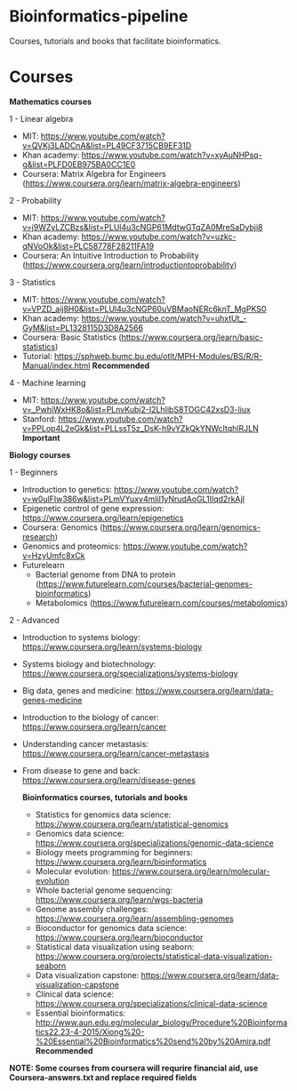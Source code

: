 # Bioinformatics-pipeline
Courses, tutorials and books that facilitate bioinformatics. 

# Courses 
**Mathematics courses**

  1 - Linear algebra 
  
  - MIT: https://www.youtube.com/watch?v=QVKj3LADCnA&list=PL49CF3715CB9EF31D
  - Khan academy: https://www.youtube.com/watch?v=xyAuNHPsq-g&list=PLFD0EB975BA0CC1E0
  - Coursera: Matrix Algebra for Engineers (https://www.coursera.org/learn/matrix-algebra-engineers)
  
  2 - Probability 
  
  - MIT: https://www.youtube.com/watch?v=j9WZyLZCBzs&list=PLUl4u3cNGP61MdtwGTqZA0MreSaDybji8
  - Khan academy: https://www.youtube.com/watch?v=uzkc-qNVoOk&list=PLC58778F28211FA19
  - Coursera: An Intuitive Introduction to Probability (https://www.coursera.org/learn/introductiontoprobability)
  
  3 - Statistics 
  
  - MIT: https://www.youtube.com/watch?v=VPZD_aij8H0&list=PLUl4u3cNGP60uVBMaoNERc6knT_MgPKS0
  - Khan academy: https://www.youtube.com/watch?v=uhxtUt_-GyM&list=PL1328115D3D8A2566
  - Coursera: Basic Statistics (https://www.coursera.org/learn/basic-statistics)
  - Tutorial: https://sphweb.bumc.bu.edu/otlt/MPH-Modules/BS/R/R-Manual/index.html **Recommended**
  
  4 - Machine learning 
  
  - MIT: https://www.youtube.com/watch?v=_PwhiWxHK8o&list=PLnvKubj2-I2LhIibS8TOGC42xsD3-liux
  - Stanford: https://www.youtube.com/watch?v=PPLop4L2eGk&list=PLLssT5z_DsK-h9vYZkQkYNWcItqhlRJLN **Important**
  
  **Biology courses**

  1 - Beginners
  
  - Introduction to genetics: https://www.youtube.com/watch?v=w0ulFIw386w&list=PLmVYuxv4mIil1yNrudAoGL1Ilqd2rkAjI
  - Epigenetic control of gene expression: https://www.coursera.org/learn/epigenetics
  - Coursera: Genomics (https://www.coursera.org/learn/genomics-research)
  - Genomics and proteomics: https://www.youtube.com/watch?v=HzyUmfc8xCk
  - Futurelearn
    - Bacterial genome from DNA to protein (https://www.futurelearn.com/courses/bacterial-genomes-bioinformatics)  
    - Metabolomics (https://www.futurelearn.com/courses/metabolomics)
    
   2 - Advanced
   
   - Introduction to systems biology: https://www.coursera.org/learn/systems-biology
   - Systems biology and biotechnology: https://www.coursera.org/specializations/systems-biology
   - Big data, genes and medicine: https://www.coursera.org/learn/data-genes-medicine
   - Introduction to the biology of cancer: https://www.coursera.org/learn/cancer
   - Understanding cancer metastasis: https://www.coursera.org/learn/cancer-metastasis
   - From disease to gene and back: https://www.coursera.org/learn/disease-genes
   
     **Bioinformatics courses, tutorials and books**
     - Statistics for genomics data science: https://www.coursera.org/learn/statistical-genomics
     - Genomics data science: https://www.coursera.org/specializations/genomic-data-science
     - Biology meets programming for beginners: https://www.coursera.org/learn/bioinformatics
     - Molecular evolution: https://www.coursera.org/learn/molecular-evolution
     - Whole bacterial genome sequencing: https://www.coursera.org/learn/wgs-bacteria
     - Genome assembly challenges: https://www.coursera.org/learn/assembling-genomes
     - Bioconductor for genomics data science: https://www.coursera.org/learn/bioconductor
     - Statistical data visualization using seaborn: https://www.coursera.org/projects/statistical-data-visualization-seaborn
     - Data visualization capstone: https://www.coursera.org/learn/data-visualization-capstone
     - Clinical data science: https://www.coursera.org/specializations/clinical-data-science
     - Essential bioinformatics: http://www.aun.edu.eg/molecular_biology/Procedure%20Bioinformatics22.23-4-2015/Xiong%20-%20Essential%20Bioinformatics%20send%20by%20Amira.pdf **Recommended**

**NOTE: Some courses from coursera will requrire financial aid, use Coursera-answers.txt and replace required fields** 
